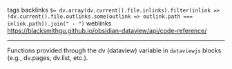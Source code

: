 tags 
backlinks `$= dv.array(dv.current().file.inlinks).filter(inlink => !dv.current().file.outlinks.some(outlink => outlink.path === inlink.path)).join(" - ")`
weblinks https://blacksmithgu.github.io/obsidian-dataview/api/code-reference/
___
Functions provided through the dv (dataview) variable in `dataviewjs` blocks (e.g., dv.pages, dv.list, etc.).

